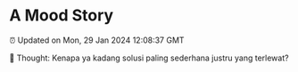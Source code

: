 # A Mood Story

⏰ Updated on Mon, 29 Jan 2024 12:08:37 GMT

💭 Thought: Kenapa ya kadang solusi paling sederhana justru yang terlewat?

